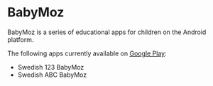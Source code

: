 BabyMoz
=======

BabyMoz is a series of educational apps for children on the Android platform.

The following apps currently available on [Google Play](https://play.google.com/store/search?q=BabyMoz&c=apps):
- Swedish 123 BabyMoz
- Swedish ABC BabyMoz
